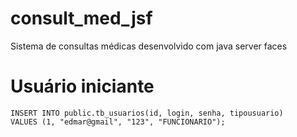 # consult_med_jsf
Sistema de consultas médicas desenvolvido com java server faces

# Usuário iniciante

    INSERT INTO public.tb_usuarios(id, login, senha, tipousuario)
    VALUES (1, "edmar@gmail", "123", "FUNCIONARIO");
